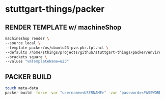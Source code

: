 # stuttgart-things/packer

## RENDER TEMPLATE w/ machineShop

```bash
machineshop render \
--source local \
--template packer/os/ubuntu23-pve.pkr.tpl.hcl \
--defaults /home/sthings/projects/github/stuttgart-things/packer/environments/labul-pve.yaml \
--brackets square \
--values "vmTemplateName=u23"
```

## PACKER BUILD

```bash
touch meta-data
packer build -force -var "username=<USERNAME>" -var "password=<PASSWORD>" ubuntu23.pkr.hcl
```
